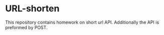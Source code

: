 # URL-shorten
This repository contains homework on short url API. Additionally the API is preformed by POST.
